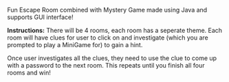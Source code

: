 Fun Escape Room combined with Mystery Game made using Java and supports GUI interface! 

**Instructions:**
There will be 4 rooms, each room has a seperate theme. Each room will have clues for user to click on and investigate (which you are prompted  to play a MiniGame for) to gain a hint.

Once user investigates all the clues, they need to use the clue to come up with a password to the next room. This repeats until you finish all four rooms and win!

